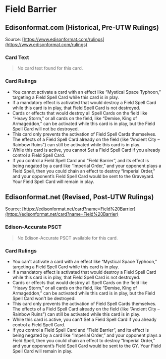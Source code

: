# Field Barrier

## Edisonformat.com (Historical, Pre-UTW Rulings)

Source: [https://www.edisonformat.com/rulings](https://www.edisonformat.com/rulings)

### Card Text

> No card text found for this card.

### Card Rulings

*   You cannot activate a card with an effect like “Mystical Space Typhoon,” targeting a Field Spell Card while this card is in play.
*   If a mandatory effect is activated that would destroy a Field Spell Card while this card is in play, that Field Spell Card is not destroyed.
*   Cards or effects that would destroy all Spell Cards on the field like “Heavy Storm,” or all cards on the field, like “Demise, King of Armageddon,” can be activated while this card is in play, but the Field Spell Card will not be destroyed.
*   This card only prevents the activation of Field Spell Cards themselves. The effects of a Field Spell Card already on the field (like “Ancient City – Rainbow Ruins”) can still be activated while this card is in play.
*   While this card is active, you cannot Set a Field Spell Card if you already control a Field Spell Card.
*   If you control a Field Spell Card and “Field Barrier”, and its effect is being negated by a card like “Imperial Order,” and your opponent plays a Field Spell, then you could chain an effect to destroy “Imperial Order,” and your opponent’s Field Spell Card would be sent to the Graveyard. Your Field Spell Card will remain in play.

## Edisonformat.net (Revised, Post-UTW Rulings)

Source: [https://edisonformat.net/card?name=Field%20Barrier](https://edisonformat.net/card?name=Field%20Barrier)

### Edison-Accurate PSCT

> No Edison-Accurate PSCT available for this card.

### Card Rulings

*   You can't activate a card with an effect like “Mystical Space Typhoon,” targeting a Field Spell Card while this card is in play.
*   If a mandatory effect is activated that would destroy a Field Spell Card while this card is in play, that Field Spell Card is not destroyed.
*   Cards or effects that would destroy all Spell Cards on the field like “Heavy Storm,” or all cards on the field, like “Demise, King of Armageddon,” can be activated while this card is in play, but the Field Spell Card won't be destroyed.
*   This card only prevents the activation of Field Spell Cards themselves. The effects of a Field Spell Card already on the field (like “Ancient City – Rainbow Ruins”) can still be activated while this card is in play.
*   While this card is active, you can't Set a Field Spell Card if you already control a Field Spell Card.
*   If you control a Field Spell Card and “Field Barrier”, and its effect is being negated by a card like “Imperial Order,” and your opponent plays a Field Spell, then you could chain an effect to destroy “Imperial Order,” and your opponent’s Field Spell Card would be sent to the GY. Your Field Spell Card will remain in play.
            